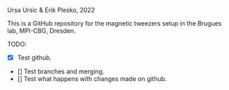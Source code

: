 Ursa Ursic & Erik Plesko, 2022

This is a GitHub repository for the magnetic tweezers setup in the Brugues lab, MPI-CBG, Dresden. 


TODO:
- [x] Test github.
- [] Test branches and merging.
- [] Test what happens with changes made on github.


